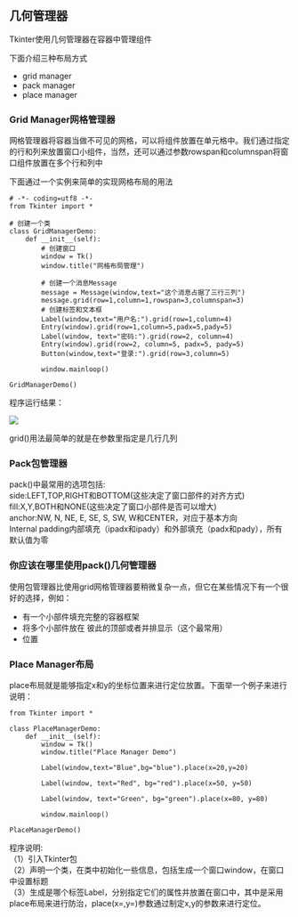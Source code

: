 ## 几何管理器 ##

Tkinter使用几何管理器在容器中管理组件  

下面介绍三种布局方式  
* grid manager  
* pack manager  
* place manager  

### Grid Manager网格管理器 ###

网格管理器将容器当做不可见的网格，可以将组件放置在单元格中。我们通过指定的行和列来放置窗口小组件，当然，还可以通过参数rowspan和columnspan将窗口组件放置在多个行和列中  

下面通过一个实例来简单的实现网格布局的用法


	# -*- coding=utf8 -*-
	from Tkinter import *
	
	# 创建一个类
	class GridManagerDemo:
	    def __init__(self):
	        # 创建窗口
	        window = Tk()
	        window.title("网格布局管理")
	
	        # 创建一个消息Message
	        message = Message(window,text="这个消息占据了三行三列")
	        message.grid(row=1,column=1,rowspan=3,columnspan=3)
	        # 创建标签和文本框
	        Label(window,text="用户名:").grid(row=1,column=4)
	        Entry(window).grid(row=1,column=5,padx=5,pady=5)
	        Label(window, text="密码:").grid(row=2, column=4)
	        Entry(window).grid(row=2, column=5, padx=5, pady=5)
	        Button(window,text="登录:").grid(row=3,column=5)
	
	        window.mainloop()
	
	GridManagerDemo()


程序运行结果： 

![](http://i.imgur.com/IzODXhb.png)

grid()用法最简单的就是在参数里指定是几行几列  

### Pack包管理器 ###
pack()中最常用的选项包括:  
side:LEFT,TOP,RIGHT和BOTTOM(这些决定了窗口部件的对齐方式)  
fill:X,Y,BOTH和NONE(这些决定了窗口小部件是否可以增大)  
anchor:NW, N, NE, E, SE, S, SW, W和CENTER，对应于基本方向  
Internal padding内部填充（ipadx和ipady）和外部填充（padx和pady），所有默认值为零  


### 你应该在哪里使用pack()几何管理器 ###
使用包管理器比使用grid网格管理器要稍微复杂一点，但它在某些情况下有一个很好的选择，例如：  
* 有一个小部件填充完整的容器框架  
* 将多个小部件放在 彼此的顶部或者并排显示（这个最常用）  
* 位置  

### Place Manager布局 ###

place布局就是能够指定x和y的坐标位置来进行定位放置。下面举一个例子来进行说明：

	from Tkinter import *
	
	class PlaceManagerDemo:
	    def __init__(self):
	        window = Tk()
	        window.title("Place Manager Demo")
	
	        Label(window,text="Blue",bg="blue").place(x=20,y=20)
	
	        Label(window, text="Red", bg="red").place(x=50, y=50)
	
	        Label(window, text="Green", bg="green").place(x=80, y=80)
	
	        window.mainloop()
	
	PlaceManagerDemo()

程序说明:  
（1）引入Tkinter包  
（2）声明一个类，在类中初始化一些信息，包括生成一个窗口window，在窗口中设置标题  
（3）生成是哪个标签Label，分别指定它们的属性并放置在窗口中，其中是采用place布局来进行防治，place(x=,y=)参数通过制定x,y的参数来进行定位。  


